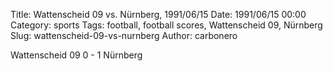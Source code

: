 Title: Wattenscheid 09 vs. Nürnberg, 1991/06/15
Date: 1991/06/15 00:00
Category: sports
Tags: football, football scores, Wattenscheid 09, Nürnberg
Slug: wattenscheid-09-vs-nurnberg
Author: carbonero


Wattenscheid 09 0 - 1 Nürnberg
